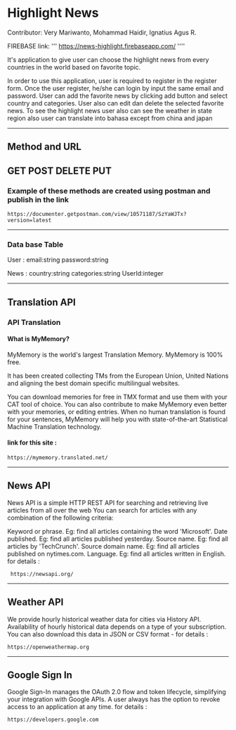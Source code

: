 # Highlight News

Contributor: Very Mariwanto, Mohammad Haidir, Ignatius Agus R.

FIREBASE link:
'''
https://news-highlight.firebaseapp.com/
''''


It's application to give user can choose the highlight news from every countries in the world based on favorite topic.

In order to use this application, user is required to register in the register form.
Once the user register, he/she can login by input the same email and password.
User can add the favorite news by clicking add button and select country and categories.
User also can edit dan delete the selected favorite news.
To see the highlight news user also can see the weather in state region also user can translate into bahasa except from china and japan

----------------------------------------------------------------------------------------
## Method and URL

## GET POST DELETE PUT
### Example of these methods are created using postman and publish in the link
````
https://documenter.getpostman.com/view/10571187/SzYaWJTx?version=latest
````

----------------------------------------------------------------------------------------
### Data base Table
User : 
  email:string
  password:string

News :
  country:string
  categories:string
  UserId:integer
  
------------------------------------------------------------------------------------------

## Translation API

### API Translation

#### What is MyMemory?
MyMemory is the world's largest Translation Memory. MyMemory is 100% free.

It has been created collecting TMs from the European Union, United Nations and aligning the best domain specific multilingual websites.

You can download memories for free in TMX format and use them with your CAT tool of choice. You can also contribute to make MyMemory even better with your memories, or editing entries. When no human translation is found for your sentences, MyMemory will help you with state-of-the-art Statistical Machine Translation technology.

#### link for this site :
````
https://mymemory.translated.net/
````
----------------------------------------------------------------------------------------------

## News API

News API is a simple HTTP REST API for searching and retrieving live articles from all over the web
You can search for articles with any combination of the following criteria:

Keyword or phrase. Eg: find all articles containing the word 'Microsoft'.
Date published. Eg: find all articles published yesterday.
Source name. Eg: find all articles by 'TechCrunch'.
Source domain name. Eg: find all articles published on nytimes.com.
Language. Eg: find all articles written in English.
for details :
````
 https://newsapi.org/
````
------------------------------------------------------------------------------------------------

## Weather API

We provide hourly historical weather data for cities via History API. Availability of hourly historical data depends on a type of your subscription.
You can also download this data in JSON or CSV format - 
for details : 
````
https://openweathermap.org
````

-------------------------------------------------------------------------------------------------

## Google Sign In

Google Sign-In manages the OAuth 2.0 flow and token lifecycle, simplifying your integration with Google APIs. A user always has the option to revoke access to an application at any time.
for details : 
````
https://developers.google.com
````
